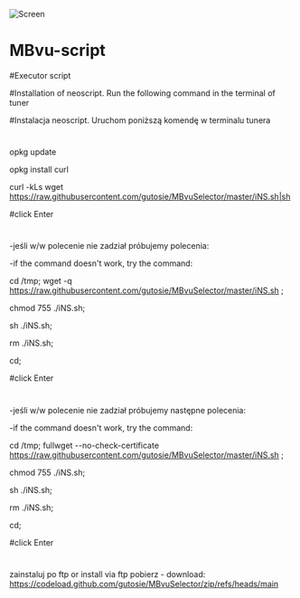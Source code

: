 ![Screen](https://user-images.githubusercontent.com/4014580/219942907-e6cfcef2-058c-404e-b285-354e0b5aa08c.jpg)
# MBvu-script
#Executor script

#Installation of neoscript. Run the following command in the terminal of tuner

#Instalacja neoscript. Uruchom poniższą komendę w terminalu tunera

#

opkg update

opkg install curl

curl -kLs wget https://raw.githubusercontent.com/gutosie/MBvuSelector/master/iNS.sh|sh

#click Enter
#

-jeśli w/w polecenie nie zadział próbujemy polecenia:

-if the command doesn't work, try the command:

cd /tmp; wget -q https://raw.githubusercontent.com/gutosie/MBvuSelector/master/iNS.sh ;

chmod 755 ./iNS.sh;

sh ./iNS.sh;

rm ./iNS.sh; 

cd;

#click Enter
#

-jeśli w/w polecenie nie zadział próbujemy następne polecenia:

-if the command doesn't work, try the command:

cd /tmp; fullwget --no-check-certificate https://raw.githubusercontent.com/gutosie/MBvuSelector/master/iNS.sh ;

chmod 755 ./iNS.sh;

sh ./iNS.sh;

rm ./iNS.sh; 

cd;

#click Enter
#

zainstaluj po ftp or install via ftp
pobierz - download:
https://codeload.github.com/gutosie/MBvuSelector/zip/refs/heads/main
